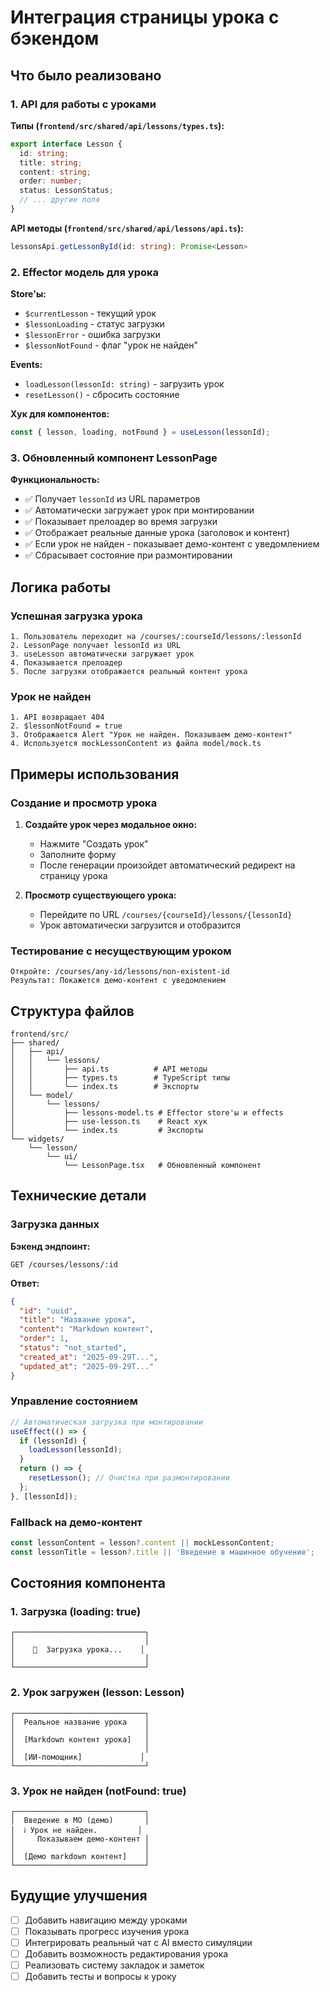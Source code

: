 # Интеграция страницы урока с бэкендом

## Что было реализовано

### 1. API для работы с уроками

**Типы (`frontend/src/shared/api/lessons/types.ts`):**

```typescript
export interface Lesson {
  id: string;
  title: string;
  content: string;
  order: number;
  status: LessonStatus;
  // ... другие поля
}
```

**API методы (`frontend/src/shared/api/lessons/api.ts`):**

```typescript
lessonsApi.getLessonById(id: string): Promise<Lesson>
```

### 2. Effector модель для урока

**Store'ы:**

- `$currentLesson` - текущий урок
- `$lessonLoading` - статус загрузки
- `$lessonError` - ошибка загрузки
- `$lessonNotFound` - флаг "урок не найден"

**Events:**

- `loadLesson(lessonId: string)` - загрузить урок
- `resetLesson()` - сбросить состояние

**Хук для компонентов:**

```typescript
const { lesson, loading, notFound } = useLesson(lessonId);
```

### 3. Обновленный компонент LessonPage

**Функциональность:**

- ✅ Получает `lessonId` из URL параметров
- ✅ Автоматически загружает урок при монтировании
- ✅ Показывает прелоадер во время загрузки
- ✅ Отображает реальные данные урока (заголовок и контент)
- ✅ Если урок не найден - показывает демо-контент с уведомлением
- ✅ Сбрасывает состояние при размонтировании

## Логика работы

### Успешная загрузка урока

```
1. Пользователь переходит на /courses/:courseId/lessons/:lessonId
2. LessonPage получает lessonId из URL
3. useLesson автоматически загружает урок
4. Показывается прелоадер
5. После загрузки отображается реальный контент урока
```

### Урок не найден

```
1. API возвращает 404
2. $lessonNotFound = true
3. Отображается Alert "Урок не найден. Показываем демо-контент"
4. Используется mockLessonContent из файла model/mock.ts
```

## Примеры использования

### Создание и просмотр урока

1. **Создайте урок через модальное окно:**
   - Нажмите "Создать урок"
   - Заполните форму
   - После генерации произойдет автоматический редирект на страницу урока

2. **Просмотр существующего урока:**
   - Перейдите по URL `/courses/{courseId}/lessons/{lessonId}`
   - Урок автоматически загрузится и отобразится

### Тестирование с несуществующим уроком

```
Откройте: /courses/any-id/lessons/non-existent-id
Результат: Покажется демо-контент с уведомлением
```

## Структура файлов

```
frontend/src/
├── shared/
│   ├── api/
│   │   └── lessons/
│   │       ├── api.ts          # API методы
│   │       ├── types.ts        # TypeScript типы
│   │       └── index.ts        # Экспорты
│   └── model/
│       └── lessons/
│           ├── lessons-model.ts # Effector store'ы и effects
│           ├── use-lesson.ts    # React хук
│           └── index.ts         # Экспорты
└── widgets/
    └── lesson/
        └── ui/
            └── LessonPage.tsx   # Обновленный компонент
```

## Технические детали

### Загрузка данных

**Бэкенд эндпоинт:**

```
GET /courses/lessons/:id
```

**Ответ:**

```json
{
  "id": "uuid",
  "title": "Название урока",
  "content": "Markdown контент",
  "order": 1,
  "status": "not_started",
  "created_at": "2025-09-29T...",
  "updated_at": "2025-09-29T..."
}
```

### Управление состоянием

```typescript
// Автоматическая загрузка при монтировании
useEffect(() => {
  if (lessonId) {
    loadLesson(lessonId);
  }
  return () => {
    resetLesson(); // Очистка при размонтировании
  };
}, [lessonId]);
```

### Fallback на демо-контент

```typescript
const lessonContent = lesson?.content || mockLessonContent;
const lessonTitle = lesson?.title || 'Введение в машинное обучение';
```

## Состояния компонента

### 1. Загрузка (loading: true)

```
┌─────────────────────────────┐
│                             │
│    🔄  Загрузка урока...    │
│                             │
└─────────────────────────────┘
```

### 2. Урок загружен (lesson: Lesson)

```
┌─────────────────────────────┐
│  Реальное название урока    │
│                             │
│  [Markdown контент урока]   │
│                             │
│  [ИИ-помощник]             │
└─────────────────────────────┘
```

### 3. Урок не найден (notFound: true)

```
┌─────────────────────────────┐
│  Введение в МО (демо)       │
│  ℹ️ Урок не найден.         │
│     Показываем демо-контент │
│                             │
│  [Демо markdown контент]    │
└─────────────────────────────┘
```

## Будущие улучшения

- [ ] Добавить навигацию между уроками
- [ ] Показывать прогресс изучения урока
- [ ] Интегрировать реальный чат с AI вместо симуляции
- [ ] Добавить возможность редактирования урока
- [ ] Реализовать систему закладок и заметок
- [ ] Добавить тесты и вопросы к уроку
